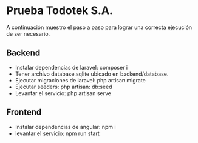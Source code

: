 
# Prueba Todotek S.A.

A continuación muestro el paso a paso para lograr una correcta ejecución de ser necesario.



## Backend

- Instalar dependencias de laravel: composer i
- Tener archivo database.sqlite ubicado en backend/database.
- Ejecutar migraciones de laravel: php artisan migrate
- Ejecutar seeders: php artisan: db:seed
- Levantar el servicio: php artisan serve

## Frontend

- Instalar dependencias de angular: npm i
- levantar el servicio: npm run start





